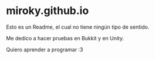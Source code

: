 miroky.github.io
================
Esto es un Readme, el cual no tiene ningún tipo de sentido.

Me dedico a hacer pruebas en Bukkit y en Unity.

Quiero aprender a programar :3
